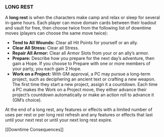 ### LONG REST
A **long rest** is when the characters make camp and relax or sleep for several in-game hours. Each player can move domain cards between their loadout and vault for free, then choose twice from the following list of downtime moves (players can choose the same move twice):  

- **Tend to All Wounds:** Clear all Hit Points for yourself or an ally.  
- **Clear All Stress:** Clear all Stress.  
- **Repair All Armor:** Clear all Armor Slots from your or an ally’s armor.  
- **Prepare:** Describe how you prepare for the next day’s adventure, then gain a Hope. If you choose to Prepare with one or more members of your party, you each gain 2 Hope.  
- **Work on a Project:** With GM approval, a PC may pursue a long-term project, such as deciphering an ancient text or crafting a new weapon. The first time they start a new project, assign it a countdown. Each time a PC makes the Work on a Project move, they either advance their project’s countdown automatically or make an action roll to advance it (GM’s choice).  

At the end of a long rest, any features or effects with a limited number of uses per rest or per long rest refresh and any features or effects that last until your next rest or until your next long rest expire.  

[[Downtime Consequences]]